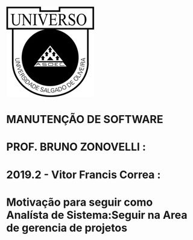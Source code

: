 
![](https://github.com/vitorfranciscorrea/MS-Universo-JF/blob/master/logo%20(2).png?raw=true)
# MANUTENÇÃO DE SOFTWARE
# PROF. BRUNO ZONOVELLI :
# 2019.2 - Vitor Francis Correa :
# Motivação para seguir como Analísta de Sistema:Seguir na Area de gerencia de projetos
